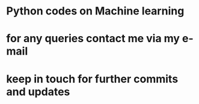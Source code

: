 # Python codes on Machine learning
# for any queries contact me via my e-mail
# keep in touch for further commits and updates
